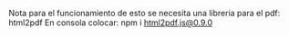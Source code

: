 Nota para el funcionamiento de esto se necesita una libreria para el pdf: html2pdf
En consola colocar:
npm i html2pdf.js@0.9.0
